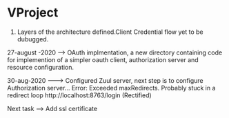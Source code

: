 # VProject
1. Layers of the architecture defined.Client Credential flow yet to be dubugged.

27-august -2020 --> OAuth implmentation, a new directory containing code for implemention of a simpler oauth client, authorization server and resource configuration.

30-aug-2020 ---> Configured Zuul server, next step is to configure Authorization server... Error: Exceeded maxRedirects. Probably stuck in a redirect loop http://localhost:8763/login (Rectified)

Next task --> Add ssl certificate
